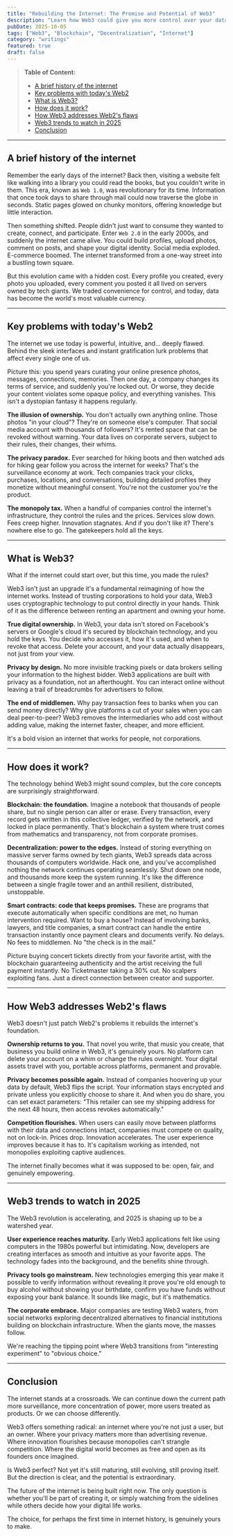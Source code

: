 ```yaml
---
title: "Rebuilding the Internet: The Promise and Potential of Web3"
description: "Learn how Web3 could give you more control over your data, privacy, and online experiences, making the internet fairer and more open."
pubDate: 2025-10-05
tags: ["Web3", "Blockchain", "Decentralization", "Internet"]
category: "writings"
featured: true
draft: false
---
```


> **Table of Content:**
>
> - [A brief history of the internet](#a-brief-history-of-the-internet)
> - [Key problems with today's Web2](#key-problems-with-todays-web2)
> - [What is Web3?](#what-is-web3)
> - [How does it work?](#how-does-it-work)
> - [How Web3 addresses Web2's flaws](#how-web3-addresses-web2s-flaws)
> - [Web3 trends to watch in 2025](#web3-trends-to-watch-in-2025)
> - [Conclusion](#conclusion)

---

## A brief history of the internet

Remember the early days of the internet? Back then, visiting a website felt like walking into a library you could read the books, but you couldn't write in them. This era, known as `Web 1.0`, was revolutionary for its time. Information that once took days to share through mail could now traverse the globe in seconds. Static pages glowed on chunky monitors, offering knowledge but little interaction.

Then something shifted. People didn't just want to consume they wanted to create, connect, and participate. Enter `Web 2.0` in the early 2000s, and suddenly the internet came alive. You could build profiles, upload photos, comment on posts, and shape your digital identity. Social media exploded. E-commerce boomed. The internet transformed from a one-way street into a bustling town square.

But this evolution came with a hidden cost. Every profile you created, every photo you uploaded, every comment you posted it all lived on servers owned by tech giants. We traded convenience for control, and today, data has become the world's most valuable currency.

---

## Key problems with today's Web2

The internet we use today is powerful, intuitive, and... deeply flawed. Behind the sleek interfaces and instant gratification lurk problems that affect every single one of us.

Picture this: you spend years curating your online presence photos, messages, connections, memories. Then one day, a company changes its terms of service, and suddenly you're locked out. Or worse, they decide your content violates some opaque policy, and everything vanishes. This isn't a dystopian fantasy it happens regularly.

**The illusion of ownership.** You don't actually own anything online. Those photos "in your cloud"? They're on someone else's computer. That social media account with thousands of followers? It's rented space that can be revoked without warning. Your data lives on corporate servers, subject to their rules, their changes, their whims.

**The privacy paradox.** Ever searched for hiking boots and then watched ads for hiking gear follow you across the internet for weeks? That's the surveillance economy at work. Tech companies track your clicks, purchases, locations, and conversations, building detailed profiles they monetize without meaningful consent. You're not the customer you're the product.

**The monopoly tax.** When a handful of companies control the internet's infrastructure, they control the rules and the prices. Services slow down. Fees creep higher. Innovation stagnates. And if you don't like it? There's nowhere else to go. The gatekeepers hold all the keys.

---

## What is Web3?

What if the internet could start over, but this time, you made the rules?

Web3 isn't just an upgrade it's a fundamental reimagining of how the internet works. Instead of trusting corporations to hold your data, Web3 uses cryptographic technology to put control directly in your hands. Think of it as the difference between renting an apartment and owning your home.

**True digital ownership.** In Web3, your data isn't stored on Facebook's servers or Google's cloud it's secured by blockchain technology, and you hold the keys. You decide who accesses it, how it's used, and when to revoke that access. Delete your account, and your data actually disappears, not just from your view.

**Privacy by design.** No more invisible tracking pixels or data brokers selling your information to the highest bidder. Web3 applications are built with privacy as a foundation, not an afterthought. You can interact online without leaving a trail of breadcrumbs for advertisers to follow.

**The end of middlemen.** Why pay transaction fees to banks when you can send money directly? Why give platforms a cut of your sales when you can deal peer-to-peer? Web3 removes the intermediaries who add cost without adding value, making the internet faster, cheaper, and more efficient.

It's a bold vision an internet that works for people, not corporations.

---

## How does it work?

The technology behind Web3 might sound complex, but the core concepts are surprisingly straightforward.

**Blockchain: the foundation.** Imagine a notebook that thousands of people share, but no single person can alter or erase. Every transaction, every record gets written in this collective ledger, verified by the network, and locked in place permanently. That's blockchain a system where trust comes from mathematics and transparency, not from corporate promises.

**Decentralization: power to the edges.** Instead of storing everything on massive server farms owned by tech giants, Web3 spreads data across thousands of computers worldwide. Hack one, and you've accomplished nothing the network continues operating seamlessly. Shut down one node, and thousands more keep the system running. It's like the difference between a single fragile tower and an anthill resilient, distributed, unstoppable.

**Smart contracts: code that keeps promises.** These are programs that execute automatically when specific conditions are met, no human intervention required. Want to buy a house? Instead of involving banks, lawyers, and title companies, a smart contract can handle the entire transaction instantly once payment clears and documents verify. No delays. No fees to middlemen. No "the check is in the mail."

Picture buying concert tickets directly from your favorite artist, with the blockchain guaranteeing authenticity and the artist receiving the full payment instantly. No Ticketmaster taking a 30% cut. No scalpers exploiting fans. Just a direct connection between creator and supporter.

---

## How Web3 addresses Web2's flaws

Web3 doesn't just patch Web2's problems it rebuilds the internet's foundation.

**Ownership returns to you.** That novel you write, that music you create, that business you build online in Web3, it's genuinely yours. No platform can delete your account on a whim or change the rules overnight. Your digital assets travel with you, portable across platforms, permanent and provable.

**Privacy becomes possible again.** Instead of companies hoovering up your data by default, Web3 flips the script. Your information stays encrypted and private unless you explicitly choose to share it. And when you do share, you can set exact parameters: "This retailer can see my shipping address for the next 48 hours, then access revokes automatically."

**Competition flourishes.** When users can easily move between platforms with their data and connections intact, companies must compete on quality, not on lock-in. Prices drop. Innovation accelerates. The user experience improves because it has to. It's capitalism working as intended, not monopolies exploiting captive audiences.

The internet finally becomes what it was supposed to be: open, fair, and genuinely empowering.

---

## Web3 trends to watch in 2025

The Web3 revolution is accelerating, and 2025 is shaping up to be a watershed year.

**User experience reaches maturity.** Early Web3 applications felt like using computers in the 1980s powerful but intimidating. Now, developers are creating interfaces as smooth and intuitive as your favorite apps. The technology fades into the background, and the benefits shine through.

**Privacy tools go mainstream.** New technologies emerging this year make it possible to verify information without revealing it prove you're old enough to buy alcohol without showing your birthdate, confirm you have funds without exposing your bank balance. It sounds like magic, but it's mathematics.

**The corporate embrace.** Major companies are testing Web3 waters, from social networks exploring decentralized alternatives to financial institutions building on blockchain infrastructure. When the giants move, the masses follow.

We're reaching the tipping point where Web3 transitions from "interesting experiment" to "obvious choice."

---

## Conclusion

The internet stands at a crossroads. We can continue down the current path more surveillance, more concentration of power, more users treated as products. Or we can choose differently.

Web3 offers something radical: an internet where you're not just a user, but an owner. Where your privacy matters more than advertising revenue. Where innovation flourishes because monopolies can't strangle competition. Where the digital world becomes as free and open as its founders once imagined.

Is Web3 perfect? Not yet it's still maturing, still evolving, still proving itself. But the direction is clear, and the potential is extraordinary.

The future of the internet is being built right now. The only question is whether you'll be part of creating it, or simply watching from the sidelines while others decide how your digital life works.

The choice, for perhaps the first time in internet history, is genuinely yours to make.